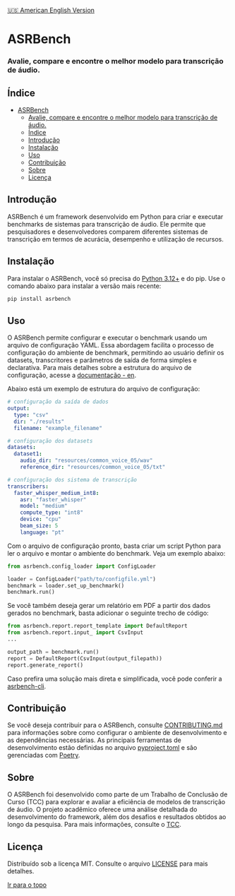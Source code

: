 [:us: American English Version](./README.md)

# ASRBench
### Avalie, compare e encontre o melhor modelo para transcrição de áudio.

## Índice
- [ASRBench](#asrbench)
    - [Avalie, compare e encontre o melhor modelo para transcrição de áudio.](#avalie-compare-e-encontre-o-melhor-modelo-para-transcrição-de-áudio)
  - [Índice](#índice)
  - [Introdução](#introdução)
  - [Instalação](#instalação)
  - [Uso](#uso)
  - [Contribuição](#contribuição)
  - [Sobre](#sobre)
  - [Licença](#licença)

## Introdução
ASRBench é um framework desenvolvido em Python para criar e executar benchmarks de sistemas para transcrição de áudio.
Ele permite que pesquisadores e desenvolvedores comparem diferentes sistemas de transcrição em termos de acurácia,
desempenho e utilização de recursos.

## Instalação
Para instalar o ASRBench, você só precisa do [Python 3.12+](https://www.python.org/downloads/) e do pip. Use o
comando abaixo para instalar a versão mais recente:

```sh
pip install asrbench
```

## Uso
O ASRBench permite configurar e executar o benchmark usando um arquivo de configuração YAML. Essa abordagem facilita o
processo de configuração do ambiente de benchmark, permitindo ao usuário definir os datasets, transcritores e parâmetros
de saída de forma simples e declarativa. Para mais detalhes sobre a estrutura do arquivo de configuração, acesse a
[documentação - en](https://asrbench.github.io/asrbench/configuration).

Abaixo está um exemplo de estrutura do arquivo de configuração:

```yaml
# configuração da saída de dados
output:
  type: "csv"
  dir: "./results"
  filename: "example_filename"

# configuração dos datasets
datasets:
  dataset1:
    audio_dir: "resources/common_voice_05/wav"
    reference_dir: "resources/common_voice_05/txt"

# configuração dos sistema de transcrição
transcribers:
  faster_whisper_medium_int8:
    asr: "faster_whisper"
    model: "medium"
    compute_type: "int8"
    device: "cpu"
    beam_size: 5
    language: "pt"  
```

Com o arquivo de configuração pronto, basta criar um script Python para ler o arquivo e montar o ambiente do benchmark.
Veja um exemplo abaixo:

```python
from asrbench.config_loader import ConfigLoader

loader = ConfigLoader("path/to/configfile.yml")
benchmark = loader.set_up_benchmark()
benchmark.run()
```

Se você também deseja gerar um relatório em PDF a partir dos dados gerados no benchmark, basta adicionar o seguinte
trecho de código:

```python
from asrbench.report.report_template import DefaultReport
from asrbench.report.input_ import CsvInput
...

output_path = benchmark.run()
report = DefaultReport(CsvInput(output_filepath))
report.generate_report()

```

Caso prefira uma solução mais direta e simplificada, você pode conferir a [asrbench-cli](https://github.com/ASRBench/asrbench-cli).

## Contribuição
Se você deseja contribuir para o ASRBench, consulte [CONTRIBUTING.md](./CONTRIBUTING.md) para informações sobre como 
configurar o ambiente de desenvolvimento e as dependências necessárias. As principais ferramentas de desenvolvimento 
estão definidas no arquivo [pyproject.toml](./pyproject.toml) e são gerenciadas com [Poetry](https://python-poetry.org/docs/#installation).

## Sobre
O ASRBench foi desenvolvido como parte de um Trabalho de Conclusão de Curso (TCC) para explorar e avaliar a eficiência
de modelos de transcrição de áudio. O projeto acadêmico oferece uma análise detalhada do desenvolvimento do framework,
além dos desafios e resultados obtidos ao longo da pesquisa. Para mais informações, consulte o [TCC](https://repositorio.animaeducacao.com.br/handle/ANIMA/48443).

## Licença
Distribuído sob a licença MIT. Consulte o arquivo [LICENSE](./LICENSE) para mais detalhes.

[Ir para o topo](#índice)
